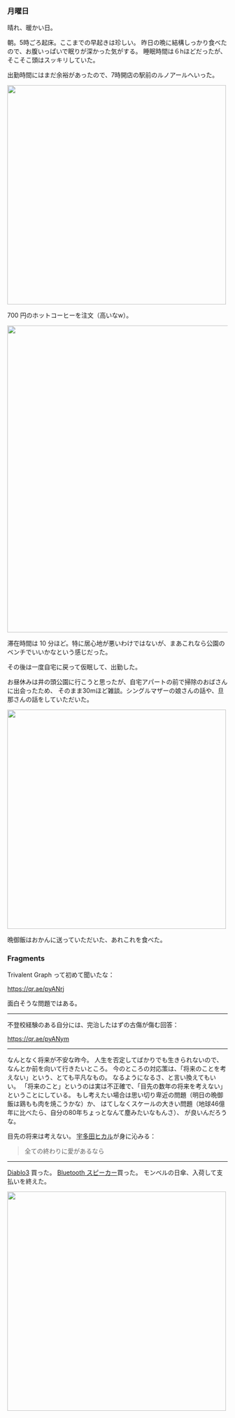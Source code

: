 ### 月曜日

晴れ、暖かい日。

朝。5時ごろ起床。ここまでの早起きは珍しい。
昨日の晩に結構しっかり食べたので、お腹いっぱいで眠りが深かった気がする。
睡眠時間は６hほどだったが、そこそこ頭はスッキリしていた。

出勤時間にはまだ余裕があったので、7時開店の駅前のルノアールへいった。

<img src="https://i.imgur.com/jBOZERJ.jpg" width="500">

700 円のホットコーヒーを注文（高いなw）。

<img src="https://i.imgur.com/EwLVubP.jpg" width="700">

滞在時間は 10 分ほど。特に居心地が悪いわけではないが、まあこれなら公園のベンチでいいかなという感じだった。

その後は一度自宅に戻って仮眠して、出勤した。

お昼休みは井の頭公園に行こうと思ったが、自宅アパートの前で掃除のおばさんに出会ったため、
そのまま30mほど雑談。シングルマザーの娘さんの話や、旦那さんの話をしていただいた。

<img src="https://i.imgur.com/SJwSNyr.jpg" width="500">

晩御飯はおかんに送っていただいた、あれこれを食べた。

### Fragments

Trivalent Graph って初めて聞いたな：

https://qr.ae/pyANrj

面白そうな問題ではある。

---

不登校経験のある自分には、完治したはずの古傷が傷む回答：

https://qr.ae/pyANym

---

なんとなく将来が不安な昨今。
人生を否定してばかりでも生きられないので、なんとか前を向いて行きたいところ。
今のところの対応策は、「将来のことを考えない」という、とても平凡なもの。
なるようになるさ、と言い換えてもいい。
「将来のこと」というのは実は不正確で、「目先の数年の将来を考えない」ということにしている。
もし考えたい場合は思い切り卑近の問題（明日の晩御飯は鶏もも肉を焼こうかな）か、
はてしなくスケールの大きい問題（地球46億年に比べたら、自分の80年ちょっとなんて塵みたいなもんさ）、
が良いんだろうな。

目先の将来は考えない。
[宇多田ヒカル](https://www.youtube.com/watch?v=CZfPKvtdfoc)が身に沁みる：

> 全ての終わりに愛があるなら

---

[Diablo3](https://www.amazon.co.jp/dp/B07DR2LS4Z) 買った。
[Bluetooth スピーカー](https://www.amazon.co.jp/gp/product/B08CXJ3HMF)買った。
モンベルの日傘、入荷して支払いを終えた。

<img src="" width="500">
